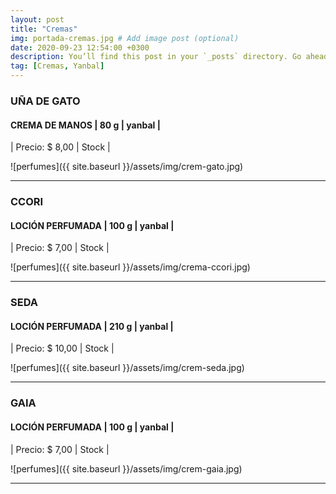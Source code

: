 ```yaml
---
layout: post
title: "Cremas"
img: portada-cremas.jpg # Add image post (optional)
date: 2020-09-23 12:54:00 +0300
description: You’ll find this post in your `_posts` directory. Go ahead and edit it and re-build the site to see your changes. # Add post description (optional)
tag: [Cremas, Yanbal]
---
```

### UÑA DE GATO
#### CREMA DE MANOS  | 80 g  | yanbal  |
| Precio: $ 8,00  | Stock |

![perfumes]({{ site.baseurl }}/assets/img/crem-gato.jpg)
* * *
### CCORI
#### LOCIÓN PERFUMADA | 100 g  | yanbal  |
| Precio: $  7,00 | Stock |

![perfumes]({{ site.baseurl }}/assets/img/crema-ccori.jpg)
* * *
### SEDA
#### LOCIÓN PERFUMADA | 210 g  | yanbal  |
| Precio: $  10,00 | Stock  |

![perfumes]({{ site.baseurl }}/assets/img/crem-seda.jpg)
* * *
### GAIA
#### LOCIÓN PERFUMADA | 100 g  | yanbal  |
| Precio: $ 7,00  | Stock |

![perfumes]({{ site.baseurl }}/assets/img/crem-gaia.jpg)
* * *


